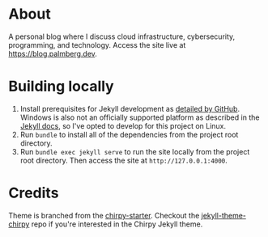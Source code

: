 # About

A personal blog where I discuss cloud infrastructure, cybersecurity, programming, and technology. Access the site live at https://blog.palmberg.dev.

# Building locally

1. Install prerequisites for Jekyll development as [detailed by GitHub](https://docs.github.com/en/pages/setting-up-a-github-pages-site-with-jekyll/creating-a-github-pages-site-with-jekyll#prerequisites). Windows is also not an officially supported platform as described in the [Jekyll docs](https://jekyllrb.com/docs/installation/windows/), so I've opted to develop for this project on Linux.
2. Run `bundle` to install all of the dependencies from the project root directory.
3. Run `bundle exec jekyll serve` to run the site locally from the project root directory. Then access the site at `http://127.0.0.1:4000`.

# Credits

Theme is branched from the [chirpy-starter](https://github.com/cotes2020/chirpy-starter). Checkout the [jekyll-theme-chirpy](https://github.com/cotes2020/jekyll-theme-chirpy) repo if you're interested in the Chirpy Jekyll theme.